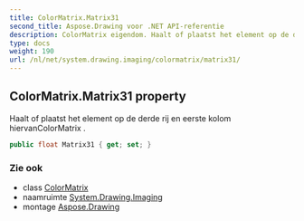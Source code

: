 ```yaml
---
title: ColorMatrix.Matrix31
second_title: Aspose.Drawing voor .NET API-referentie
description: ColorMatrix eigendom. Haalt of plaatst het element op de derde rij en eerste kolom hiervanColorMatrix .
type: docs
weight: 190
url: /nl/net/system.drawing.imaging/colormatrix/matrix31/
---
```

## ColorMatrix.Matrix31 property

Haalt of plaatst het element op de derde rij en eerste kolom hiervanColorMatrix .

```csharp
public float Matrix31 { get; set; }
```

### Zie ook

* class [ColorMatrix](../)
* naamruimte [System.Drawing.Imaging](../../colormatrix/)
* montage [Aspose.Drawing](../../../)


